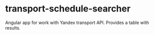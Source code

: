 # transport-schedule-searcher
Angular app for work with Yandex transport API. Provides a table with results.
